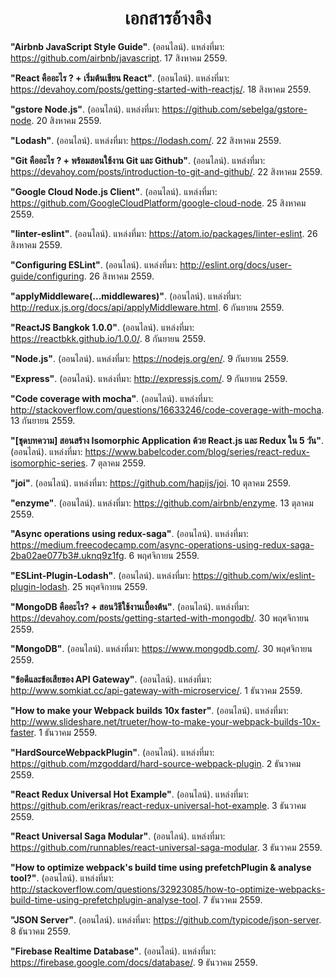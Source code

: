 <h1 align="center">เอกสารอ้างอิง</h1>

**"Airbnb JavaScript Style Guide"**. (ออนไลน์). แหล่งที่มา: https://github.com/airbnb/javascript. 17 สิงหาคม 2559.

**"React คืออะไร ? + เริ่มต้นเขียน React"**. (ออนไลน์). แหล่งที่มา: https://devahoy.com/posts/getting-started-with-reactjs/. 18 สิงหาคม 2559.

**"gstore Node.js"**. (ออนไลน์). แหล่งที่มา: https://github.com/sebelga/gstore-node. 20 สิงหาคม 2559.

**"Lodash"**. (ออนไลน์). แหล่งที่มา: https://lodash.com/. 22 สิงหาคม 2559.

**"Git คืออะไร ? + พร้อมสอนใช้งาน Git และ Github"**. (ออนไลน์). แหล่งที่มา: https://devahoy.com/posts/introduction-to-git-and-github/. 22 สิงหาคม 2559.

**"Google Cloud Node.js Client"**. (ออนไลน์). แหล่งที่มา: https://github.com/GoogleCloudPlatform/google-cloud-node. 25 สิงหาคม 2559.

**"linter-eslint"**. (ออนไลน์). แหล่งที่มา: https://atom.io/packages/linter-eslint. 26 สิงหาคม 2559.

**"Configuring ESLint"**. (ออนไลน์). แหล่งที่มา: http://eslint.org/docs/user-guide/configuring. 26 สิงหาคม 2559.

**"applyMiddleware(...middlewares)"**. (ออนไลน์). แหล่งที่มา: http://redux.js.org/docs/api/applyMiddleware.html. 6 กันยายน 2559.

**"ReactJS Bangkok 1.0.0"**. (ออนไลน์). แหล่งที่มา: https://reactbkk.github.io/1.0.0/. 8 กันยายน 2559.

**"Node.js"**. (ออนไลน์). แหล่งที่มา: https://nodejs.org/en/. 9 กันยายน 2559.

**"Express"**. (ออนไลน์). แหล่งที่มา: http://expressjs.com/. 9 กันยายน 2559.

**"Code coverage with mocha"**. (ออนไลน์). แหล่งที่มา: http://stackoverflow.com/questions/16633246/code-coverage-with-mocha. 13 กันยายน 2559.

**"[ชุดบทความ] สอนสร้าง Isomorphic Application ด้วย React.js และ Redux ใน 5 วัน"**. (ออนไลน์). แหล่งที่มา: https://www.babelcoder.com/blog/series/react-redux-isomorphic-series. 7 ตุลาคม 2559.

**"joi"**. (ออนไลน์). แหล่งที่มา: https://github.com/hapijs/joi. 10 ตุลาคม 2559.

**"enzyme"**. (ออนไลน์). แหล่งที่มา: https://github.com/airbnb/enzyme. 13 ตุลาคม 2559.

**"Async operations using redux-saga"**. (ออนไลน์). แหล่งที่มา: https://medium.freecodecamp.com/async-operations-using-redux-saga-2ba02ae077b3#.uknq9z1fg. 6 พฤศจิกายน 2559.

**"ESLint-Plugin-Lodash"**. (ออนไลน์). แหล่งที่มา: https://github.com/wix/eslint-plugin-lodash. 25 พฤศจิกายน 2559.

**"MongoDB คืออะไร? + สอนวิธีใช้งานเบื้องต้น"**. (ออนไลน์). แหล่งที่มา: https://devahoy.com/posts/getting-started-with-mongodb/. 30 พฤศจิกายน 2559.

**"MongoDB"**. (ออนไลน์). แหล่งที่มา: https://www.mongodb.com/. 30 พฤศจิกายน 2559.

**"ข้อดีและข้อเสียของ API Gateway"**. (ออนไลน์). แหล่งที่มา: http://www.somkiat.cc/api-gateway-with-microservice/. 1 ธันวาคม 2559.

**"How to make your Webpack builds 10x faster"**. (ออนไลน์). แหล่งที่มา: http://www.slideshare.net/trueter/how-to-make-your-webpack-builds-10x-faster. 1 ธันวาคม 2559.

**"HardSourceWebpackPlugin"**. (ออนไลน์). แหล่งที่มา: https://github.com/mzgoddard/hard-source-webpack-plugin. 2 ธันวาคม 2559.

**"React Redux Universal Hot Example"**. (ออนไลน์). แหล่งที่มา: https://github.com/erikras/react-redux-universal-hot-example. 3 ธันวาคม 2559.

**"React Universal Saga Modular"**. (ออนไลน์). แหล่งที่มา: https://github.com/runnables/react-universal-saga-modular. 3 ธันวาคม 2559.

**"How to optimize webpack's build time using prefetchPlugin & analyse tool?"**. (ออนไลน์). แหล่งที่มา: http://stackoverflow.com/questions/32923085/how-to-optimize-webpacks-build-time-using-prefetchplugin-analyse-tool. 7 ธันวาคม 2559.

**"JSON Server"**. (ออนไลน์). แหล่งที่มา: https://github.com/typicode/json-server. 8 ธันวาคม 2559.

**"Firebase Realtime Database"**. (ออนไลน์). แหล่งที่มา: https://firebase.google.com/docs/database/. 9 ธันวาคม 2559.
